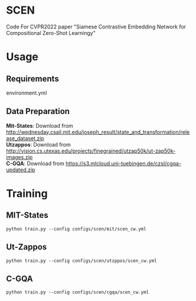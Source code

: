 # SCEN
Code For CVPR2022 paper "Siamese Contrastive Embedding Network for Compositional Zero-Shot Learningy"

# Usage
## **Requirements**<br>
environment.yml

## **Data Preparation**
**Mit-States**: Download from http://wednesday.csail.mit.edu/joseph_result/state_and_transformation/release_dataset.zip<br>
**Utzappos**: Download from http://vision.cs.utexas.edu/projects/finegrained/utzap50k/ut-zap50k-images.zip<br>
**C-GQA**: Download from https://s3.mlcloud.uni-tuebingen.de/czsl/cgqa-updated.zip<br>

# Training
## **MIT-States**
```
python train.py --config configs/scen/mit/scen_cw.yml
```

## **Ut-Zappos**
```python train.py --config configs/scen/utzppos/scen_cw.yml```<br>

## **C-GQA**
```python train.py --config configs/scen/cgqa/scen_cw.yml```<br>
